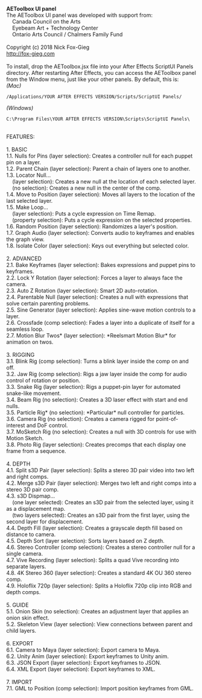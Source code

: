 <b>AEToolbox UI panel</b><br>
The AEToolbox UI panel was developed with support from:<br>
&nbsp;&nbsp;&nbsp;&nbsp;Canada Council on the Arts<br>
&nbsp;&nbsp;&nbsp;&nbsp;Eyebeam Art + Technology Center<br>
&nbsp;&nbsp;&nbsp;&nbsp;Ontario Arts Council / Chalmers Family Fund<br>
<br>
Copyright (c) 2018 Nick Fox-Gieg<br>
http://fox-gieg.com<br>
<br>
To install, drop the AEToolbox.jsx file into your After Effects ScriptUI Panels directory. After restarting After Effects, you can access the AEToolbox panel from the Window menu, just like your other panels. By default, this is:<br>
<i>(Mac)</i>
```
/Applications/YOUR AFTER EFFECTS VERSION/Scripts/ScriptUI Panels/
```
<i>(Windows)</i>
```
C:\Program Files\YOUR AFTER EFFECTS VERSION\Scripts\ScriptUI Panels\
```
<br>
FEATURES:<br>
<br>
1. BASIC<br>
1.1. Nulls for Pins (layer selection): Creates a controller null for each puppet pin on a layer. <br>
1.2. Parent Chain (layer selection): Parent a chain of layers one to another.<br>
1.3. Locator Null...<br>
&nbsp;&nbsp;&nbsp;&nbsp;(layer selection): Creates a new null at the location of each selected layer.<br>
&nbsp;&nbsp;&nbsp;&nbsp;(no selection): Creates a new null in the center of the comp. <br>
1.4. Move to Position (layer selection): Moves all layers to the location of the last selected layer.<br>
1.5. Make Loop...<br>
&nbsp;&nbsp;&nbsp;&nbsp;(layer selection): Puts a cycle expression on Time Remap.<br>
&nbsp;&nbsp;&nbsp;&nbsp;(property selection): Puts a cycle expression on the selected properties.<br>
1.6. Random Position (layer selection): Randomizes a layer's position.<br>
1.7. Graph Audio (layer selection): Converts audio to keyframes and enables the graph view.<br>
1.8. Isolate Color (layer selection): Keys out everything but selected color.<br>
<br>
2. ADVANCED<br>
2.1. Bake Keyframes (layer selection): Bakes expressions and puppet pins to keyframes.<br>
2.2. Lock Y Rotation (layer selection): Forces a layer to always face the camera.<br>
2.3. Auto Z Rotation (layer selection): Smart 2D auto-rotation.<br>
2.4. Parentable Null (layer selection): Creates a null with expressions that solve certain parenting problems. <br>
2.5. Sine Generator (layer selection): Applies sine-wave motion controls to a layer.  <br>
2.6. Crossfade (comp selection): Fades a layer into a duplicate of itself for a seamless loop.<br>
2.7. Motion Blur Twos* (layer selection): *Reelsmart Motion Blur* for animation on twos.<br>
<br>
3. RIGGING<br>
3.1. Blink Rig (comp selection): Turns a blink layer inside the comp on and off.  <br>
3.2. Jaw Rig (comp selection): Rigs a jaw layer inside the comp for audio control of rotation or position.<br>
3.3. Snake Rig (layer selection): Rigs a puppet-pin layer for automated snake-like movement.<br>
3.4. Beam Rig (no selection): Creates a 3D laser effect with start and end nulls.<br>
3.5. Particle Rig* (no selection): *Particular* null controller for particles.<br>
3.6. Camera Rig (no selection): Creates a camera rigged for point-of-interest and DoF control. <br>
3.7. MoSketch Rig (no selection): Creates a null with 3D controls for use with Motion Sketch.<br>
3.8. Photo Rig (layer selection): Creates precomps that each display one frame from a sequence.<br>
<br>
4. DEPTH<br>
4.1. Split s3D Pair (layer selection): Splits a stereo 3D pair video into two left and right comps.<br>
4.2. Merge s3D Pair (layer selection): Merges two left and right comps into a stereo 3D pair comp.<br>
4.3. s3D Dispmap...<br>
&nbsp;&nbsp;&nbsp;&nbsp;(one layer selected): Creates an s3D pair from the selected layer, using it as a displacement map.<br>
&nbsp;&nbsp;&nbsp;&nbsp;(two layers selected): Creates an s3D pair from the first layer, using the second layer for displacement.<br>
4.4. Depth Fill (layer selection): Creates a grayscale depth fill based on distance to camera.<br>
4.5. Depth Sort (layer selection): Sorts layers based on Z depth.<br>
4.6. Stereo Controller (comp selection): Creates a stereo controller null for a single camera.<br>
4.7. Vive Recording (layer selection): Splits a quad Vive recording into separate layers.<br>
4.8. 4K Stereo 360 (layer selection): Creates a standard 4K OU 360 stereo comp.<br>
4.9. Holoflix 720p (layer selection): Splits a Holoflix 720p clip into RGB and depth comps.<br>
<br>
5. GUIDE<br>
5.1. Onion Skin (no selection): Creates an adjustment layer that applies an onion skin effect.<br>
5.2. Skeleton View (layer selection): View connections between parent and child layers.<br>
<br>
6. EXPORT<br>
6.1. Camera to Maya (layer selection): Export camera to Maya.<br>
6.2. Unity Anim (layer selection): Export keyframes to Unity anim.<br>
6.3. JSON Export (layer selection): Export keyframes to JSON.<br>
6.4. XML Export (layer selection): Export keyframes to XML.<br>
<br>
7. IMPORT<br>
7.1. GML to Position (comp selection): Import position keyframes from GML.